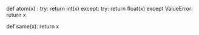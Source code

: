 

def atom(x)  :
  try: return int(x)
  except:
    try: return float(x)
    except ValueError:
      return x

def same(x): return x
```

